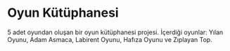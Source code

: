 # Oyun Kütüphanesi

5 adet oyundan oluşan bir oyun kütüphanesi projesi. İçerdiği oyunlar: Yılan Oyunu, Adam Asmaca, Labirent Oyunu, Hafıza Oyunu ve Zıplayan Top.
